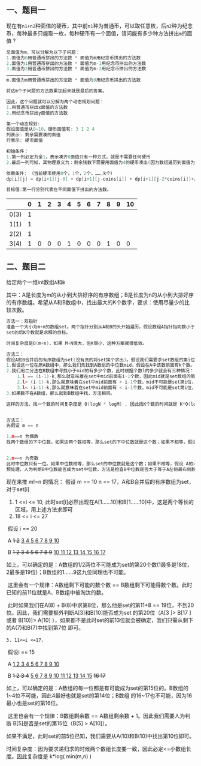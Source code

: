 ## 一、题目一

现在有`n1+n2`种面值的硬币，其中前`n1`种为普通币，可以取任意枚，后`n2`种为纪念币，每种最多只能取一枚，每种硬币有一个面值，请问能有多少种方法拼出`m`的面值？

```go
总面值为m，可以分解为以下子问题：
1.面值为0用普通币拼出的方法数 * 面值为m用纪念币拼出的方法数
2.面值为1用普通币拼出的方法数 * 面值为m-1用纪念币拼出的方法数
3.面值为2用普通币拼出的方法数 * 面值为m-2用纪念币拼出的方法数
………………………………
m.面值为m用普通币拼出的方法数 * 面值为0用纪念币拼出的方法数

将这m个子问题的方法数累加起来就是最后的答案。

因此，这个问题就可以分解为两个动态规划问题：
1.用普通币拼出x面值的方法数
2.用纪念币拼出y面值的方法数
```

```go
第一个动态规划:
假设面值是从0~10，硬币面值有: 3 1 2 4
列表示: 剩余需要凑的面值
行表示: 硬币面值

初始条件：
1.第一列必定为全1，表示凑齐0面值只有一种方式，就是不需要任何硬币
2.最后一列可知，其物理意义为：剩余钱数下需要用面值为4的硬币凑出(因为数组遍历到面值为4,再不凑齐就是真凑不齐了)。此时只有4以及4的倍数可以用面值为4的硬币凑出。

依赖条件: （当前硬币使用0个，1个，2个，……,k个）
dp[i][j] = dp[i+1][j-0] + dp[i+1][j-coins[i]] + dp[i+1][j-2*coins[i]]+……+dp[i+1][j-k*coins[i]]   需要保证j-k*coins[i] >=0

目标值:第一行分别代表在不同面值下拼出的方法数。
```

|      | 0    | 1    | 2    | 3    | 4    | 5    | 6    | 7    | 8    | 9    | 10   |
| ---- | ---- | ---- | ---- | ---- | ---- | ---- | ---- | ---- | ---- | ---- | ---- |
| 0(3) | 1    |      |      |      |      |      |      |      |      |      |      |
| 1(1) | 1    |      |      |      |      |      |      |      |      |      |      |
| 2(2) | 1    |      |      |      |      |      |      |      |      |      |      |
| 3(4) | 1    | 0    | 0    | 0    | 1    | 0    | 0    | 0    | 1    | 0    | 0    |



## 二、题目二

给定两个一维int数组`A`和`B`

其中：A是长度为m的从小到大排好序的有序数组；B是长度为n的从小到大排好序的有序数组。希望从A和B数组中，找出最大的K个数字，要求：使用尽量少的比较次数。

```go
方法一：双指针
准备一个大小为m+n的数组set。两个指针分别从A和B的头开始遍历，假设数组A指针指向数小于数组B指针指向数，那么将A指向数加入set，A指针++，重复此操作直到填满set。最后得到的set数组就是一个有序的数组。
set的后K个数就是求解的目标。

时间复杂度是O(m+n)，如果 M+N很大，但K很小，这种方案就很低效。

方法二：
假设A和B合并后的有序数组为set(没有真的将set挨个求出)。假设我们需要求set数组的第i位是多少：
1.假设这一位在原A数组中，那么我们先找到A数组的中位数mid，假设在A中该数前面有k个数。
2.我们用二分法在B数组中寻找小于mid的有多少个数，此时根据个数l的多少就会有三种情况：
	1.l == (i-1)-k,那么就意味着在set中mid前面有i-1个数，因此mid就是set数组的第i位
	2.l> (i-1)-k,那么就意味着在set中mid前面有 > i-1个数，mid不可能是set第i位，此时说明中位数在mid之前，继续使用二分法扎到		在A数组中mid左区域的中位数mid_1。采用同样的方法求在set中mid_1前面有多少个数，如果==i-1个，那么mid_1就是set的第i个	    数，否则继续二分。如果A数组访问越界也找不到某数前面有i-1个数，说明第i个数不在数组A而是在数组B
	3.l< (i-1)-k,那么就意味着在set中mid前面有 < i-1个数，mid不可能是set第i位，此时说明中位数在mid之后，采用相同的方法二分		法跳到mid右区域进行查找…………
3.如果数不在A数组，那么就到B数组中找，方法相同。

这样的方法，找一个数的时间复杂度是 O(logN * logM) , 因此找K个数的时间就是 K*O(logN * logM)


方法三：
先假设 m == n

1.m==n 为偶数
找两个数组的下中位数。如果这两个数相等，那么set的下中位数就是这个数；如果不相等，假设 A的> B的，那么下中位数只会出现在A的左侧和B的右侧，而整两个区域又是长度相等且是偶数，因此可以递归。最后子问题递归获得的下中位数就是母问题的下中位数


2.m==n 为奇数
此时中位数只有一位。如果中位数相等，那么set的中位数就是这个数；如果不相等，假设 A的> B的，那么中位数只会出现在A的左侧和B的下右侧(所谓下右侧就是正下方+右侧)，也就是说B的中位数可能成为set的中位数。因为两个区域长度不相等，因此无法直接递归。采用的方法是：
预处理，人为判断B中位数能否成为set中位数，方法是检查B中位数是否大于等于A左侧最右侧数：如果是，那么B中位数就是set中位数；否则就不是。如果不是的话，可能区域就变成：A的左侧和B的右侧，这两个区域大小相等，根据长度奇偶，采用不同的函数进行递归。
```
现在来推 m!=n 的情况：
假设 m == 10   n == 17，A和B合并后的有序数组为set，对于set[i]
1.  1 <=i <= 10, 此时set[i]必然出现在A[1……10]和B[1……10]中，这是两个等长的区域，用上述方法求即可
2.  18 <= i <= 27

​	   	假设 i == 20

​	A  ~~1  2~~  <u>3  4  5  6  7  8  9  10</u>

​	B  ~~1  2  3  4  5  6  7  8  9~~  <u>10  11  12  13  14  15  16  17</u>

​	如上，可以确定的是：A数组的1/2两位不可能成为set的第20个数(1最多是18位，2最多是19位)；B数组的1……9这九位同理也不可能。

​	这里会有一个规律：A数组剩下可能的数个数  == B数组剩下可能得数个数。此时已知的前11位就是A、B数组中被淘汰的数。

​	此时如果我们在A(8) + B(8)中求第8位，那么他是set的第11+8 == 19位，不到20位。因此，我们需要额外判断A[3]和B[10]能否成为set	的第20位（A[3 ]> B[17 ] 或者  B[10)]> A[10] ），如果都不是此时set的前13位就会被确定，我们只需从剩下的A(7)和B(7)中找到第7位	即可。

	3. 11<=i <=17，

​		假设i == 15

​	A  <u>1  2  3  4  5  6  7  8  9  10</u>

​	B  ~~1  2  3  4~~  <u>5  6  7  8  9  10  11  12  13  14  15</u>  ~~16  17~~

​	如上，可以确定的是：A数组的每一位都是有可能成为set的第15位的。B数组的1~4位不可能，因此4最好也就是set的第14位；B数组	的16~17也不可能，因为16最小也是set的第16位。

​	这里也会有一个规律：B数组剩余数  == A数组剩余数 + 1。因此我们需要人为判断 B[5]是否是set的第15位（B[5]  >  A[10]）。

​	如果不满足，此时set的前5位已知，我们需要从A(10)和B(10)中找出第10位即可。



时间复杂度：因为要求递归求的时候两个数组长度要一致，因此必定<=小数组长度。因此复杂度是 k*log( min(m,n) )
